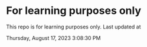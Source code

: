 # For learning purposes only
This repo is for learning purposes only.
Last updated at

Thursday, August 17, 2023 3:08:30 PM

